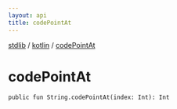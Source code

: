 ```yaml
---
layout: api
title: codePointAt
---
```

[stdlib](../index.html) / [kotlin](index.html) / [codePointAt](codePointAt.html)

# codePointAt

```
public fun String.codePointAt(index: Int): Int
```
